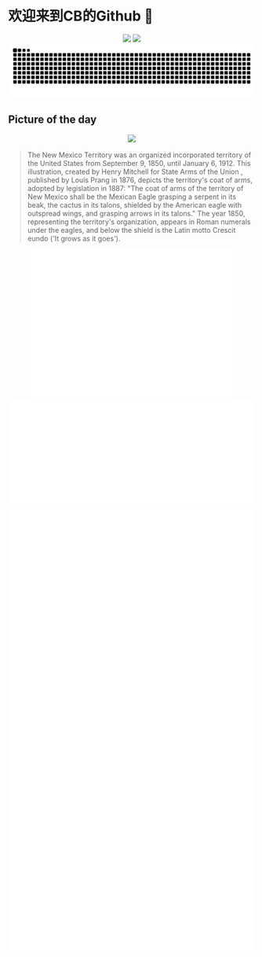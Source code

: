 
# 欢迎来到CB的Github 👋

<div align="center">
  <img height="137px" src="https://github-readme-stats.vercel.app/api?username=SuperCB&show_icons=true&theme=radical" />
  <img height="137px" src="https://github-readme-stats.vercel.app/api/top-langs/?username=SuperCB&hide_title=true&hide_border=true&layout=compact&langs_count=6&text_color=000&icon_color=fff" />
</div>


<div align="center">
    <img src="./contribution-snake/github-contribution-grid-snake.svg" />
</div>



## Picture of the day
<div align="center">
  <img width=400px src="https://upload.wikimedia.org/wikipedia/commons/thumb/8/8f/New_Mexico_territory_coat_of_arms_%28illustrated%2C_1876%29.jpg/525px-New_Mexico_territory_coat_of_arms_%28illustrated%2C_1876%29.jpg" />
</div>

>The  New Mexico Territory  was an  organized incorporated territory of the United States  from September 9, 1850, until January 6, 1912.  This illustration, created by Henry Mitchell for  State Arms of the Union , published by  Louis Prang  in 1876, depicts the territory's coat of arms, adopted by legislation in 1887: "The coat of arms of the territory of New Mexico shall be the Mexican Eagle grasping a serpent in its beak, the cactus in its talons, shielded by the American eagle with outspread wings, and grasping arrows in its talons." The year 1850, representing the territory's organization, appears in  Roman numerals  under the eagles, and below the shield is the Latin motto  Crescit eundo  ('It grows as it goes').



<div align="center">
  <img height="300px" src="base_metrics.svg" />
  <img  src="metrics.plugin.calendar.full.svg" />
</div>


<div align="center">
  <img  src="plugin_metrics.svg" /> 
</div>
